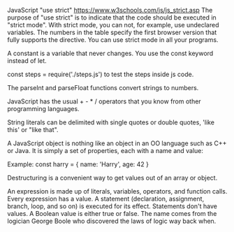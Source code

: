 JavaScript "use strict"
https://www.w3schools.com/js/js_strict.asp
The purpose of "use strict" is to indicate that the code should be executed in "strict mode". 
With strict mode, you can not, for example, use undeclared variables. 
The numbers in the table specify the first browser version that fully supports the directive. 
You can use strict mode in all your programs.

A constant is a variable that never changes. You use the const keyword instead of let.

const steps = require('./steps.js') to test the steps inside js code. 


The parseInt and parseFloat functions convert strings to numbers.

JavaScript has the usual + - * / operators that you know from other programming languages.

String literals can be delimited with single quotes or double quotes, 'like this' or "like that".


A JavaScript object is nothing like an object in an OO language such as C++ or Java. It is simply a set of properties, each with a name and value:

Example:
const harry = { name: 'Harry', age: 42 }

Destructuring is a convenient way to get values out of an array or object. 

An expression is made up of literals, variables, operators, and function calls. Every expression has a value.
A statement (declaration, assignment, branch, loop, and so on) is executed for its effect. Statements don't have values.
A Boolean value is either true or false. The name comes from the logician George Boole who discovered the laws of logic way back when.